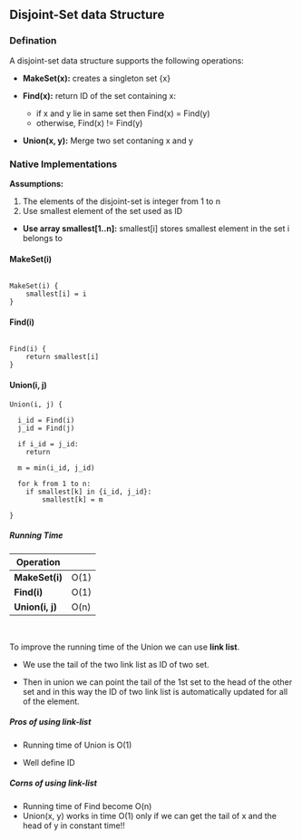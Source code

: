 ## Disjoint-Set data Structure

### Defination

A disjoint-set data structure supports the following operations:

- **MakeSet(x):** creates a singleton set {x}

- **Find(x):** return ID of the set containing x:

	+ if x and y lie in same set then
		Find(x) = Find(y)
	+ otherwise, Find(x) != Find(y)

- **Union(x, y):** Merge two set contaning x and y


### Native Implementations

**Assumptions:**

1. The elements of the disjoint-set is integer from 1 to n
2. Use smallest element of the set used as ID

- **Use array smallest[1..n]:** smallest[i] stores smallest element in the set i belongs to


#### MakeSet(i)

```

MakeSet(i) {
	smallest[i] = i
}

```


#### Find(i)

```

Find(i) {
	return smallest[i]
}

```

#### Union(i, j)

```
Union(i, j) {

  i_id = Find(i)
  j_id = Find(j)

  if i_id = j_id:
  	return

  m = min(i_id, j_id)

  for k from 1 to n:
  	if smallest[k] in {i_id, j_id}:
  		smallest[k] = m

}

```

##### Running Time

|Operation         |      |
|---               |---   |
| **MakeSet(i)**   | O(1) |
| **Find(i)**      | O(1) |
| **Union(i, j)**  | O(n) |


</br>


To improve the running time of the Union we can use **link list**.

- We use the tail of the two link list as ID of two set.

- Then in union we can point the tail of the 1st set to the head of the other set and in this way the ID of two link list is automatically updated for all of the element.




##### Pros of using link-list

-  Running time of Union is O(1)

-  Well define ID



##### Corns of using link-list

- Running time of Find become O(n)
- Union(x, y) works in time O(1) only if we can get the tail of x and the head of y in constant time!!

